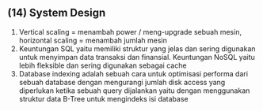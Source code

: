 ## (14) System Design
1. Vertical scaling = menambah power / meng-upgrade sebuah mesin, horizontal scaling = menambah jumlah mesin
2. Keuntungan SQL yaitu memiliki struktur yang jelas dan sering digunakan untuk menyimpan data transaksi dan finansial. Keuntungan NoSQL yaitu lebih fleksible dan sering digunakan sebagai cache 
3. Database indexing adalah sebuah cara untuk optimisasi performa dari sebuah database dengan mengurangi jumlah disk access yang diperlukan ketika sebuah query dijalankan yaitu dengan menggunakan struktur data B-Tree untuk mengindeks isi database